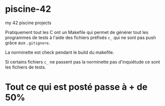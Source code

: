 # piscine-42
my 42 piscine projects

Pratiquement tout les C ont un Makefile qui permet de générer tout les programmes de tests à l'aide des fichiers préfixés `c_` qui ne sont pas push grâce aux `.gitignore`.

La norminette est check pendant le build du makefile.

Si certains fichiers `c_` ne passent pas la norminette pas d'inquiétude ce sont les fichiers de tests.

# Tout ce qui est posté passe à + de 50%
